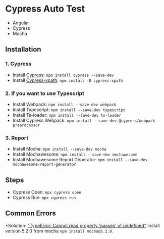 # Cypress Auto Test

* Angular
* Cypress
* Mocha

## Installation

### 1. Cypress

* Install [Cypress](https://www.cypress.io): `npm install cypress --save-dev`
* Install [Cypress-xpath](https://github.com/cypress-io/cypress-xpath): `npm install -D cypress-xpath`

### 2. If you want to use Typescript

* Install Webpack: `npm install --save-dev webpack`
* Install Typescript: `npm install --save-dev typescript`
* Install Ts-loader: `npm install --save-dev ts-loader`
* Install Cypress Webpack: `npm install --save-dev @cypress/webpack-preprocessor`

### 3.  Report

* Install Mocha: `npm install --save-dev mocha`
* Install Mochawesome: `npm install --save-dev mochawesome`
* Install Mochawesome Report Generator: `npm install --save-dev mochawesome-report-generator`

## Steps

* Cypress Open: `npx cypress open`
* Cypress Run: `npx cypress run `

## Common Errors

*Solution: ["TypeError: Cannot read property 'passes' of undefined"](https://stackoverflow.com/questions/55138378/got-typeerror-cannot-read-property-passes-of-undefined-using-cypress-when-gen)
Install version 5.2.0 from mocha `npm install mocha@5.2.0.`
